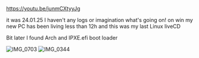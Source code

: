 https://youtu.be/junmCXtyyJg

it was 24.01.25 
I haven't any logs or imagination what's going on!
on win my new PC has been living less than 12h and this was my last Linux liveCD

Bit later I found Arch and IPXE.efi boot loader 

![IMG_0703](https://github.com/user-attachments/assets/055934fe-11cd-48b5-9b28-ea67b092e692)
![IMG_0344](https://github.com/user-attachments/assets/4c2fbf30-5fdf-4cb7-8495-0dbaeb0b49a8)


